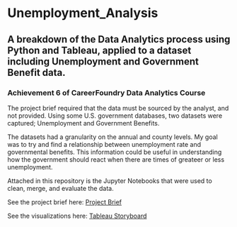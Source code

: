 # Unemployment_Analysis

## A breakdown of the Data Analytics process using Python and Tableau, applied to a dataset including Unemployment and Government Benefit data.

### Achievement 6 of CareerFoundry Data Analytics Course

The project brief required that the data must be sourced by the analyst, and not provided.  Using some U.S. government databases, two datasets were captured; Unemployment and Government Benefits.

The datasets had a granularity on the annual and county levels.  My goal was to try and find a relationship between unemployment rate and governmental benefits.  This information could be useful in understanding how the government should react when there are times of greateer or less unemployment.

Attached in this repository is the Jupyter Notebooks that were used to clean, merge, and evaluate the data.

See the project brief here: [Project Brief](https://github.com/eriesberg/Unemployment_Analysis/blob/main/A6_Data_Project_Brief.pdf)

See the visualizations here: [Tableau Storyboard](https://public.tableau.com/app/profile/eric.riesberg/viz/UnemploymentProject_16328850340240/Story2?publish=yes)
